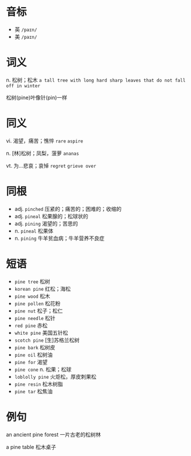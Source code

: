 # 音标

- 英 `/paɪn/`
- 美 `/paɪn/`

# 词义

n. 松树；松木
`a tall tree with long hard sharp leaves that do not fall off in winter`



松树(pine)叶像针(pin)一样

# 同义

vi. 渴望，痛苦；憔悴
`rare` `aspire`

n. [林]松树；凤梨，菠萝
`ananas`

vt. 为…悲哀；哀悼
`regret` `grieve over`

# 同根

- adj. `pinched` 压紧的；痛苦的；困难的；收缩的
- adj. `pineal` 松果腺的；松球状的
- adj. `pining` 渴望的；苦思的
- n. `pineal` 松果体
- n. `pining` 牛羊贫血病；牛羊营养不良症

# 短语

- `pine tree` 松树
- `korean pine` 红松；海松
- `pine wood` 松木
- `pine pollen` 松花粉
- `pine nut` 松子；松仁
- `pine needle` 松针
- `red pine` 赤松
- `white pine` 美国五针松
- `scotch pine` [生]苏格兰松树
- `pine bark` 松树皮
- `pine oil` 松树油
- `pine for` 渴望
- `pine cone` n. 松果；松球
- `loblolly pine` 火炬松，厚皮刺果松
- `pine resin` 松木树脂
- `pine tar` 松焦油

# 例句

an ancient pine forest
一片古老的松树林

a pine table
松木桌子


